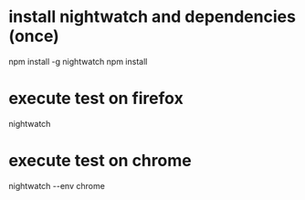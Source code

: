 # install nightwatch and dependencies (once)

npm install -g nightwatch
npm install

# execute test on firefox

nightwatch

# execute test on chrome

nightwatch --env chrome
